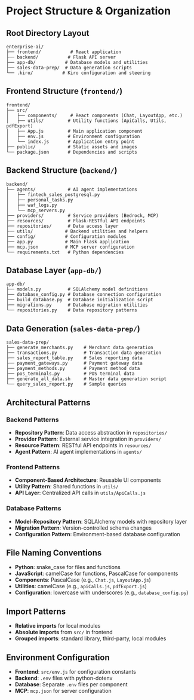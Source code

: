 # Project Structure & Organization

## Root Directory Layout
```
enterprise-ai/
├── frontend/           # React application
├── backend/           # Flask API server
├── app-db/           # Database models and utilities
├── sales-data-prep/  # Data generation scripts
└── .kiro/           # Kiro configuration and steering
```

## Frontend Structure (`frontend/`)
```
frontend/
├── src/
│   ├── components/     # React components (Chat, LayoutApp, etc.)
│   ├── utils/         # Utility functions (ApiCalls, Utils, pdfExport)
│   ├── App.js         # Main application component
│   ├── env.js         # Environment configuration
│   └── index.js       # Application entry point
├── public/            # Static assets and images
└── package.json       # Dependencies and scripts
```

## Backend Structure (`backend/`)
```
backend/
├── agents/            # AI agent implementations
│   ├── fintech_sales_postgresql.py
│   ├── personal_tasks.py
│   ├── waf_logs.py
│   └── mcp_servers.py
├── providers/         # Service providers (Bedrock, MCP)
├── resources/         # Flask-RESTful API endpoints
├── repositories/      # Data access layer
├── utils/            # Backend utilities and helpers
├── config/           # Configuration modules
├── app.py            # Main Flask application
├── mcp.json          # MCP server configuration
└── requirements.txt   # Python dependencies
```

## Database Layer (`app-db/`)
```
app-db/
├── models.py          # SQLAlchemy model definitions
├── database_config.py # Database connection configuration
├── build_database.py  # Database initialization script
├── migrations.py      # Database migration utilities
└── repositories.py    # Data repository patterns
```

## Data Generation (`sales-data-prep/`)
```
sales-data-prep/
├── generate_merchants.py    # Merchant data generation
├── transactions.py          # Transaction data generation
├── sales_report_table.py    # Sales reporting data
├── payment_gateways.py      # Payment gateway data
├── payment_methods.py       # Payment method data
├── pos_terminals.py         # POS terminal data
├── generate_all_data.sh     # Master data generation script
└── query_sales_report.py    # Sample queries
```

## Architectural Patterns

### Backend Patterns
- **Repository Pattern**: Data access abstraction in `repositories/`
- **Provider Pattern**: External service integration in `providers/`
- **Resource Pattern**: RESTful API endpoints in `resources/`
- **Agent Pattern**: AI agent implementations in `agents/`

### Frontend Patterns
- **Component-Based Architecture**: Reusable UI components
- **Utility Pattern**: Shared functions in `utils/`
- **API Layer**: Centralized API calls in `utils/ApiCalls.js`

### Database Patterns
- **Model-Repository Pattern**: SQLAlchemy models with repository layer
- **Migration Pattern**: Version-controlled schema changes
- **Configuration Pattern**: Environment-based database configuration

## File Naming Conventions
- **Python**: snake_case for files and functions
- **JavaScript**: camelCase for functions, PascalCase for components
- **Components**: PascalCase (e.g., `Chat.js`, `LayoutApp.js`)
- **Utilities**: camelCase (e.g., `apiCalls.js`, `pdfExport.js`)
- **Configuration**: lowercase with underscores (e.g., `database_config.py`)

## Import Patterns
- **Relative imports** for local modules
- **Absolute imports** from `src/` in frontend
- **Grouped imports**: standard library, third-party, local modules

## Environment Configuration
- **Frontend**: `src/env.js` for configuration constants
- **Backend**: `.env` files with python-dotenv
- **Database**: Separate `.env` files per component
- **MCP**: `mcp.json` for server configuration